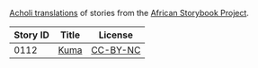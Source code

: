 [Acholi translations](http://my.africanstorybook.org/language/acholi) of stories from the [African Storybook Project](http://my.africanstorybook.org).

Story ID | Title | License
-------- | ----- | -------
0112 | [Kuma](http://africanstorybook.org/reader.php?id=21327&d=0&a=1) | [CC-BY-NC](https://creativecommons.org/licenses/by-nc/3.0/)
